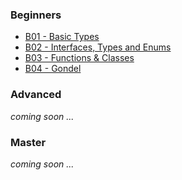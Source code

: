 ### Beginners

* [B01 - Basic Types](./lessons/b01)
* [B02 - Interfaces, Types and Enums](./lessons/b02)
* [B03 - Functions & Classes](./lessons/b03)
* [B04 - Gondel](./lessons/b04)

### Advanced
*coming soon ...*

### Master
*coming soon ...*